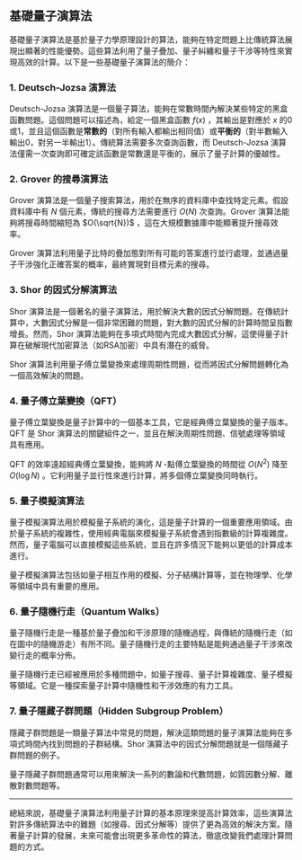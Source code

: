 ## 基礎量子演算法

基礎量子演算法是基於量子力學原理設計的算法，能夠在特定問題上比傳統算法展現出顯著的性能優勢。這些算法利用了量子疊加、量子糾纏和量子干涉等特性來實現高效的計算。以下是一些基礎量子演算法的簡介：

### 1. **Deutsch-Jozsa 演算法**
Deutsch-Jozsa 演算法是一個量子算法，能夠在常數時間內解決某些特定的黑盒函數問題。這個問題可以描述為，給定一個黑盒函數  $`f(x)`$ ，其輸出是對應於  $`x`$  的0或1，並且這個函數是**常數的**（對所有輸入都輸出相同值）或**平衡的**（對半數輸入輸出0，對另一半輸出1）。傳統算法需要多次查詢函數，而 Deutsch-Jozsa 演算法僅需一次查詢即可確定該函數是常數還是平衡的，展示了量子計算的優越性。

### 2. **Grover 的搜尋演算法**
Grover 演算法是一個量子搜索算法，用於在無序的資料庫中查找特定元素。假設資料庫中有  $`N`$  個元素，傳統的搜尋方法需要進行  $`O(N)`$  次查詢。Grover 演算法能夠將搜尋時間縮短為  $`O(\sqrt{N})`$ ，這在大規模數據庫中能顯著提升搜尋效率。

Grover 演算法利用量子比特的疊加態對所有可能的答案進行並行處理，並通過量子干涉強化正確答案的概率，最終實現對目標元素的搜尋。

### 3. **Shor 的因式分解演算法**
Shor 演算法是一個著名的量子演算法，用於解決大數的因式分解問題。在傳統計算中，大數因式分解是一個非常困難的問題，對大數的因式分解的計算時間呈指數增長。然而，Shor 演算法能夠在多項式時間內完成大數因式分解，這使得量子計算在破解現代加密算法（如RSA加密）中具有潛在的威脅。

Shor 演算法利用量子傅立葉變換來處理周期性問題，從而將因式分解問題轉化為一個高效解決的問題。

### 4. **量子傅立葉變換（QFT）**
量子傅立葉變換是量子計算中的一個基本工具，它是經典傅立葉變換的量子版本。QFT 是 Shor 演算法的關鍵組件之一，並且在解決周期性問題、信號處理等領域具有應用。

QFT 的效率遠超經典傅立葉變換，能夠將  $`N`$ -點傅立葉變換的時間從  $`O(N^2)`$  降至  $`O(\log N)`$ 。它利用量子並行性來進行計算，將多個傅立葉變換同時執行。

### 5. **量子模擬演算法**
量子模擬演算法用於模擬量子系統的演化，這是量子計算的一個重要應用領域。由於量子系統的複雜性，使用經典電腦來模擬量子系統會遇到指數級的計算複雜度。然而，量子電腦可以直接模擬這些系統，並且在許多情況下能夠以更低的計算成本進行。

量子模擬演算法包括如量子相互作用的模擬、分子結構計算等，並在物理學、化學等領域中具有重要的應用。

### 6. **量子隨機行走（Quantum Walks）**
量子隨機行走是一種基於量子疊加和干涉原理的隨機過程，與傳統的隨機行走（如在圖中的隨機游走）有所不同。量子隨機行走的主要特點是能夠通過量子干涉來改變行走的概率分佈。

量子隨機行走已經被應用於多種問題中，如量子搜尋、量子計算複雜度、量子模擬等領域。它是一種探索量子計算中隨機性和干涉效應的有力工具。

### 7. **量子隱藏子群問題（Hidden Subgroup Problem）**
隱藏子群問題是一類量子算法中常見的問題，解決這類問題的量子演算法能夠在多項式時間內找到問題的子群結構。Shor 演算法中的因式分解問題就是一個隱藏子群問題的例子。

量子隱藏子群問題通常可以用來解決一系列的數論和代數問題，如質因數分解、離散對數問題等。

---

總結來說，基礎量子演算法利用量子計算的基本原理來提高計算效率，這些演算法對許多傳統算法中的難題（如搜尋、因式分解等）提供了更為高效的解決方案。隨著量子計算的發展，未來可能會出現更多革命性的算法，徹底改變我們處理計算問題的方式。